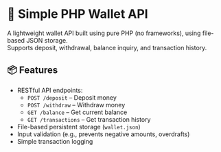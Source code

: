# 💸 Simple PHP Wallet API

A lightweight wallet API built using pure PHP (no frameworks), using file-based JSON storage.  
Supports deposit, withdrawal, balance inquiry, and transaction history.


## 📦 Features

- RESTful API endpoints:
  - `POST /deposit` – Deposit money
  - `POST /withdraw` – Withdraw money
  - `GET /balance` – Get current balance
  - `GET /transactions` – Get transaction history
- File-based persistent storage (`wallet.json`)
- Input validation (e.g., prevents negative amounts, overdrafts)
- Simple transaction logging